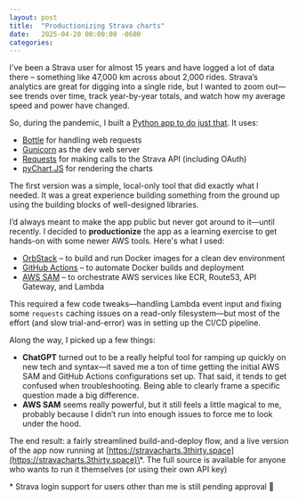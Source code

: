 ```yaml
---
layout: post
title:  "Productionizing Strava charts"
date:   2025-04-20 00:00:00 -0600
categories: 
---
```

I've been a Strava user for almost 15 years and have logged a lot of data there – something like 47,000 km across about 2,000 rides. Strava’s analytics are great for digging into a single ride, but I wanted to zoom out—see trends over time, track year-by-year totals, and watch how my average speed and power have changed.

So, during the pandemic, I built a [Python app to do just that](https://www.github.com/3thirty/strava_charts). It uses:

- [Bottle](https://bottlepy.org/docs/dev/) for handling web requests  
- [Gunicorn](https://gunicorn.org) as the dev web server  
- [Requests](https://docs.python-requests.org/en/latest/index.html) for making calls to the Strava API (including OAuth)  
- [pyChart.JS](https://github.com/IridiumIO/pyChart.JS) for rendering the charts  

The first version was a simple, local-only tool that did exactly what I needed. It was a great experience building something from the ground up using the building blocks of well-designed libraries.

I’d always meant to make the app public but never got around to it—until recently. I decided to **productionize** the app as a learning exercise to get hands-on with some newer AWS tools. Here's what I used:

- [OrbStack](https://www.orbstack.dev) – to build and run Docker images for a clean dev environment  
- [GitHub Actions](https://docs.github.com/en/actions) – to automate Docker builds and deployment  
- [AWS SAM](https://aws.amazon.com/serverless/sam/) – to orchestrate AWS services like ECR, Route53, API Gateway, and Lambda  

This required a few code tweaks—handling Lambda event input and fixing some `requests` caching issues on a read-only filesystem—but most of the effort (and slow trial-and-error) was in setting up the CI/CD pipeline.

Along the way, I picked up a few things:

- **ChatGPT** turned out to be a really helpful tool for ramping up quickly on new tech and syntax—it saved me a ton of time getting the initial AWS SAM and GitHub Actions configurations set up. That said, it tends to get confused when troubleshooting. Being able to clearly frame a specific question made a big difference.  
- **AWS SAM** seems really powerful, but it still feels a little magical to me, probably because I didn’t run into enough issues to force me to look under the hood.

The end result: a fairly streamlined build-and-deploy flow, and a live version of the app now running at [https://stravacharts.3thirty.space](https://stravacharts.3thirty.space)\*. The full source is available for anyone who wants to run it themselves (or using their own API key)

\* Strava login support for users other than me is still pending approval 🤞
